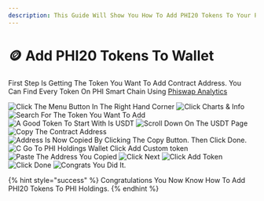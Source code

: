 ```yaml
---
description: This Guide Will Show You How To Add PHI20 Tokens To Your PHI Holdings Wallet.
---
```


# 🪙 Add PHI20 Tokens To Wallet

First Step Is Getting The Token You Want To Add Contract Address. You Can Find Every Token On PHI Smart Chain Using [Phiswap Analytics](https://info.phiswap.com)&#x20;

![Click The Menu Button In The Right Hand Corner](../../../.gitbook/assets/IMG\_5450.jpg) ![Click Charts & Info](../../../.gitbook/assets/IMG\_5451.jpg) ![Search For The Token You Want To Add](../../../.gitbook/assets/IMG\_5452.jpg) ![A Good Token To Start With Is USDT](../../../.gitbook/assets/IMG\_5453.jpg) ![Scroll Down On The USDT Page](../../../.gitbook/assets/IMG\_5454.jpg) ![Copy The Contract Address](../../../.gitbook/assets/IMG\_5455.jpg) ![Address Is Now Copied By Clicking The Copy Button. Then Click Done.  ](../../../.gitbook/assets/IMG\_5459.PNG) ![C Go To PHI Holdings Wallet Click Add Custom token](../../../.gitbook/assets/IMG\_5461.jpg) ![Paste The Address You Copied](../../../.gitbook/assets/IMG\_5462.jpg) ![Click Next](../../../.gitbook/assets/IMG\_5463.jpg) ![Click Add Token](../../../.gitbook/assets/IMG\_5464.jpg) ![Click Done](../../../.gitbook/assets/IMG\_5465.jpg) ![Congrats You Did It.](../../../.gitbook/assets/IMG\_5466.PNG)



{% hint style="success" %}
Congratulations You Now Know How To Add PHI20 Tokens To PHI Holdings.&#x20;
{% endhint %}
